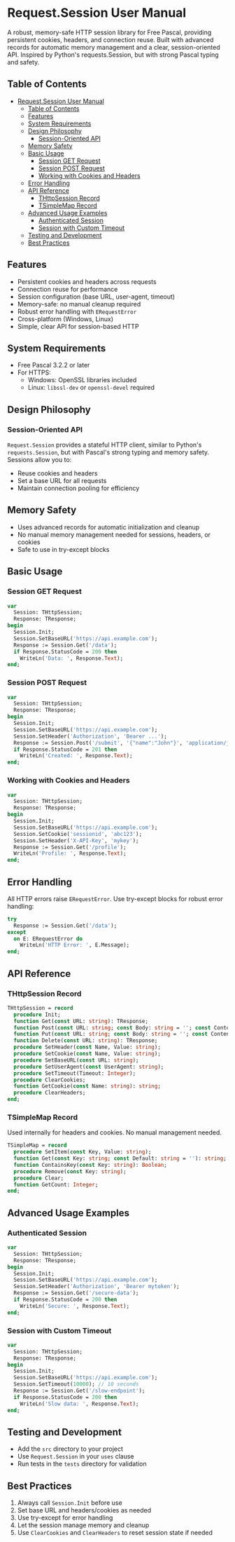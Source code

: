 # Request.Session User Manual

A robust, memory-safe HTTP session library for Free Pascal, providing persistent cookies, headers, and connection reuse. Built with advanced records for automatic memory management and a clear, session-oriented API. Inspired by Python's requests.Session, but with strong Pascal typing and safety.

## Table of Contents
- [Request.Session User Manual](#requestsession-user-manual)
  - [Table of Contents](#table-of-contents)
  - [Features](#features)
  - [System Requirements](#system-requirements)
  - [Design Philosophy](#design-philosophy)
    - [Session-Oriented API](#session-oriented-api)
  - [Memory Safety](#memory-safety)
  - [Basic Usage](#basic-usage)
    - [Session GET Request](#session-get-request)
    - [Session POST Request](#session-post-request)
    - [Working with Cookies and Headers](#working-with-cookies-and-headers)
  - [Error Handling](#error-handling)
  - [API Reference](#api-reference)
    - [THttpSession Record](#thttpsession-record)
    - [TSimpleMap Record](#tsimplemap-record)
  - [Advanced Usage Examples](#advanced-usage-examples)
    - [Authenticated Session](#authenticated-session)
    - [Session with Custom Timeout](#session-with-custom-timeout)
  - [Testing and Development](#testing-and-development)
  - [Best Practices](#best-practices)

## Features
- Persistent cookies and headers across requests
- Connection reuse for performance
- Session configuration (base URL, user-agent, timeout)
- Memory-safe: no manual cleanup required
- Robust error handling with `ERequestError`
- Cross-platform (Windows, Linux)
- Simple, clear API for session-based HTTP

## System Requirements
- Free Pascal 3.2.2 or later
- For HTTPS:
  - Windows: OpenSSL libraries included
  - Linux: `libssl-dev` or `openssl-devel` required

## Design Philosophy
### Session-Oriented API
`Request.Session` provides a stateful HTTP client, similar to Python's `requests.Session`, but with Pascal's strong typing and memory safety. Sessions allow you to:
- Reuse cookies and headers
- Set a base URL for all requests
- Maintain connection pooling for efficiency

## Memory Safety
- Uses advanced records for automatic initialization and cleanup
- No manual memory management needed for sessions, headers, or cookies
- Safe to use in try-except blocks

## Basic Usage
### Session GET Request
```pascal
var
  Session: THttpSession;
  Response: TResponse;
begin
  Session.Init;
  Session.SetBaseURL('https://api.example.com');
  Response := Session.Get('/data');
  if Response.StatusCode = 200 then
    WriteLn('Data: ', Response.Text);
end;
```

### Session POST Request
```pascal
var
  Session: THttpSession;
  Response: TResponse;
begin
  Session.Init;
  Session.SetBaseURL('https://api.example.com');
  Session.SetHeader('Authorization', 'Bearer ...');
  Response := Session.Post('/submit', '{"name":"John"}', 'application/json');
  if Response.StatusCode = 201 then
    WriteLn('Created: ', Response.Text);
end;
```

### Working with Cookies and Headers
```pascal
var
  Session: THttpSession;
  Response: TResponse;
begin
  Session.Init;
  Session.SetBaseURL('https://api.example.com');
  Session.SetCookie('sessionid', 'abc123');
  Session.SetHeader('X-API-Key', 'mykey');
  Response := Session.Get('/profile');
  WriteLn('Profile: ', Response.Text);
end;
```

## Error Handling
All HTTP errors raise `ERequestError`. Use try-except blocks for robust error handling:
```pascal
try
  Response := Session.Get('/data');
except
  on E: ERequestError do
    WriteLn('HTTP Error: ', E.Message);
end;
```

## API Reference
### THttpSession Record
```pascal
THttpSession = record
  procedure Init;
  function Get(const URL: string): TResponse;
  function Post(const URL: string; const Body: string = ''; const ContentType: string = 'application/x-www-form-urlencoded'): TResponse;
  function Put(const URL: string; const Body: string = ''; const ContentType: string = 'application/json'): TResponse;
  function Delete(const URL: string): TResponse;
  procedure SetHeader(const Name, Value: string);
  procedure SetCookie(const Name, Value: string);
  procedure SetBaseURL(const URL: string);
  procedure SetUserAgent(const UserAgent: string);
  procedure SetTimeout(Timeout: Integer);
  procedure ClearCookies;
  function GetCookie(const Name: string): string;
  procedure ClearHeaders;
end;
```

### TSimpleMap Record
Used internally for headers and cookies. No manual management needed.
```pascal
TSimpleMap = record
  procedure SetItem(const Key, Value: string);
  function Get(const Key: string; const Default: string = ''): string;
  function ContainsKey(const Key: string): Boolean;
  procedure Remove(const Key: string);
  procedure Clear;
  function GetCount: Integer;
end;
```

## Advanced Usage Examples
### Authenticated Session
```pascal
var
  Session: THttpSession;
  Response: TResponse;
begin
  Session.Init;
  Session.SetBaseURL('https://api.example.com');
  Session.SetHeader('Authorization', 'Bearer mytoken');
  Response := Session.Get('/secure-data');
  if Response.StatusCode = 200 then
    WriteLn('Secure: ', Response.Text);
end;
```

### Session with Custom Timeout
```pascal
var
  Session: THttpSession;
  Response: TResponse;
begin
  Session.Init;
  Session.SetBaseURL('https://api.example.com');
  Session.SetTimeout(10000); // 10 seconds
  Response := Session.Get('/slow-endpoint');
  if Response.StatusCode = 200 then
    WriteLn('Slow data: ', Response.Text);
end;
```

## Testing and Development
- Add the `src` directory to your project
- Use `Request.Session` in your `uses` clause
- Run tests in the `tests` directory for validation

## Best Practices
1. Always call `Session.Init` before use
2. Set base URL and headers/cookies as needed
3. Use try-except for error handling
4. Let the session manage memory and cleanup
5. Use `ClearCookies` and `ClearHeaders` to reset session state if needed
